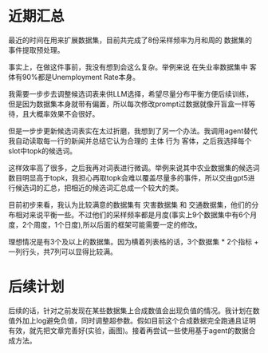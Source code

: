 # 近期汇总
最近的时间在用来扩展数据集，目前共完成了8份采样频率为月和周的 数据集的 事件提取预处理。

事实上，在做这件事前，我没有想到会这么复杂。举例来说 在失业率数据集中 客体有90%都是Unemployment Rate本身。

我需要一步步去调整候选词表来供LLM选择，希望尽量分布平衡方便后续训练，但是因为数据集本身就带有偏置，所以每次修改prompt过数据就像开盲盒一样等待，且大概率效果不会很好。

但是一步步更新候选词表实在太过折磨，我想到了另一个办法。我调用agent替代我自动读取每一行的新闻并总结它认为合理的 主体 行为 客体，之后我选择每个slot中topk的候选词。

这样效率高了很多，之后我再对词表进行微调。举例来说其中农业数据集的候选词数目明显高于topk，我担心再取topk会难以覆盖尽量多的事件，所以交由gpt5进行候选词的汇总，把相近的候选词汇总成一个较大的类。

目前初步来看，我认为比较满意的数据集有 灾害数据集 和 交通数据集，他们的分布相对来说平衡一些。不过他们的采样频率都是月度(事实上9个数据集中有6个月度，2个周度，1个日度),所以后面的框架可能需要一定的修改。

理想情况是有3个及以上的数据集。因为横着列表格的话，3个数据集 * 2个指标 + 一列行头，共7列可以显得比较满。
# 后续计划
后续的话，针对之前发现在某些数据集上合成数值会出现负值的情况。我计划在数值外加上log避免负值，同时调整超参数。假如目前这个合成数据完全跑通且证明有效，就先把文章完善好(实验，画图)。接着再尝试一些使用基于agent的数据合成方法。
